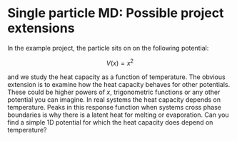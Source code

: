 # Single particle MD: Possible project extensions

In the example project, the particle sits on on the following potential:

$$
V(x) = x^2
$$ 

and we study the heat capacity as a function of temperature. The obvious extension
is to examine how the heat capacity behaves for other potentials. These could be 
higher powers of $x$, trigonometric functions or any other potential you can imagine. 
In real systems the heat capacity depends on temperature. Peaks in this 
response function when systems cross phase boundaries is why there is a latent
heat for melting or evaporation. Can you find a simple 1D potential for which the 
heat capacity does depend on temperature?
